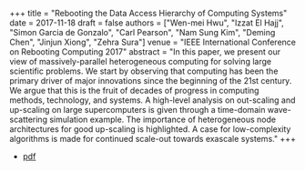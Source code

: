 +++
title = "Rebooting the Data Access Hierarchy of Computing Systems"
date = 2017-11-18
draft = false
authors = ["Wen-mei Hwu", "Izzat El Hajj", "Simon Garcia de Gonzalo", "Carl Pearson", "Nam Sung Kim", "Deming Chen", "Jinjun Xiong", "Zehra Sura"]
venue = "IEEE International Conference on Rebooting Computing 2017"
abstract = "In this paper, we present our view of massively-parallel heterogeneous computing for solving large scientific problems. We start by observing that computing has been the primary driver of major innovations since the beginning of the 21st century. We argue that this is the fruit of decades of progress in computing methods, technology, and systems. A high-level analysis on out-scaling and up-scaling on large supercomputers is given through a time-domain wave-scattering simulation example. The importance of heterogeneous node architectures for good up-scaling is highlighted. A case for low-complexity algorithms is made for continued scale-out towards exascale systems."
+++

* [pdf](/static/pdf/20170621_hwu_icrc.pdf)
